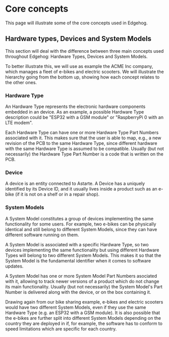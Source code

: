 <!---
  Copyright 2021,2022 SECO Mind Srl

  SPDX-License-Identifier: Apache-2.0
-->

# Core concepts

This page will illustrate some of the core concepts used in Edgehog.

## Hardware types, Devices and System Models

This section will deal with the difference between three main concepts used throughout Edgehog:
Hardware Types, Devices and System Models.

To better illustrate this, we will use as example the ACME Inc company, which manages a fleet of
e-bikes and electric scooters. We will illustrate the hierarchy going from the bottom up, showing
how each concept relates to the other ones.

### Hardware Type

An Hardware Type represents the electronic hardware components embedded in an device. As an example,
a possible Hardware Type description could be "ESP32 with a GSM module" or "RaspberryPi 0 with an
LTE modem".

Each Hardware Type can have one or more Hardware Type Part Numbers associated with it. This makes
sure that the user is able to map, e.g., a new revision of the PCB to the same Hardware Type, since
different hardware with the same Hardware Type is assumed to be compatible. Usually (but not
necessarily) the Hardware Type Part Number is a code that is written on the PCB.

### Device

A device is an entity connected to Astarte. A Device has a uniquely identified by its Device ID, and
it usually lives inside a product such as an e-bike (if it is not on a shelf or in a repair shop).

### System Models

A System Model constitutes a group of devices implementing the same functionality for some users.
For example, two e-bikes can be physically identical and still belong to different System Models,
since they can have different software running on them.

A System Model is associated with a specific Hardware Type, so two devices implementing the same
functionality but using different Hardware Types will belong to two different System Models. This
makes it so that the System Model is the fundamental identifier when it comes to software updates.

A System Model has one or more System Model Part Numbers asociated with it, allowing to track newer
versions of a product which do not change its main functionality. Usually (but not necessarily) the
System Model's Part Number is delivered along with the device, or on the box containing it.

Drawing again from our bike sharing example, e-bikes and electric scooters would have two different
System Models, even if they use the same Hardware Type (e.g. an ESP32 with a GSM module). It is also
possible that the e-bikes are further split into different System Models depending on the country
they are deployed in if, for example, the software has to conform to speed limitations which are
specific for each country.
